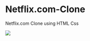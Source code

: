 # Netflix.com-Clone
Netflix.com Clone using HTML Css

<img src="https://www.edigitalagency.com.au/wp-content/uploads/netflix-logo-png-large.png" >
